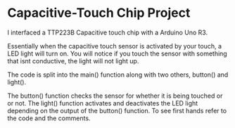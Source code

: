 # Capacitive-Touch Chip Project

I interfaced a TTP223B Capacitive touch chip with a Arduino Uno R3. 

Essentially when the capacitive touch sensor is activated by your touch, a LED light will turn on. You will notice if you touch the sensor with something that isnt conductive, the light will not light up.

The code is split into the main() function along with two others, button() and light().

The button() function checks the sensor for whether it is being touched or or not. The light() function activates and deactivates the LED light depending on the output of the button() function. To see first hands refer to the code and the comments.
